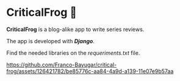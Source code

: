 # CriticalFrog 🐸


**CriticalFrog** is a blog-alike app to write series reviews.

The app is developed with ***Django***. 

Find the needed libraries on the *requeriments.txt* file. 





https://github.com/Franco-Bayugar/critical-frog/assets/126421782/be85776c-aa84-4a9d-a139-11e07e9b57aa

